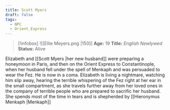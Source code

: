 ```yaml
---
title: Scott Myers
draft: false
tags:
  - NPC
  - Orient_Express
---
```

> [!infobox]
> ![[Ellie Meyers.png |150]]
> **Age:** 19
> **Title:** *English Newlywed*
> **Status:** Alive

Elizabeth and [[Scott Myers |her new husband]] were preparing a honeymoon in Paris, and then on the Orient Express to Constantinople, when her husband fell under the spell of Menkaph and was persuaded to wear the Fez. He is now in a coma. Elizabeth is living a nightmare, watching him slip away, hearing the terrible whispering of the Fez right at her ear in the small compartment, as she travels further away from her loved ones in the company of terrible people who are prepared to sacrific her husband. She spends most of the time in tears and is shepherded by [[Hieronymus Menkaph |Menkaph]]